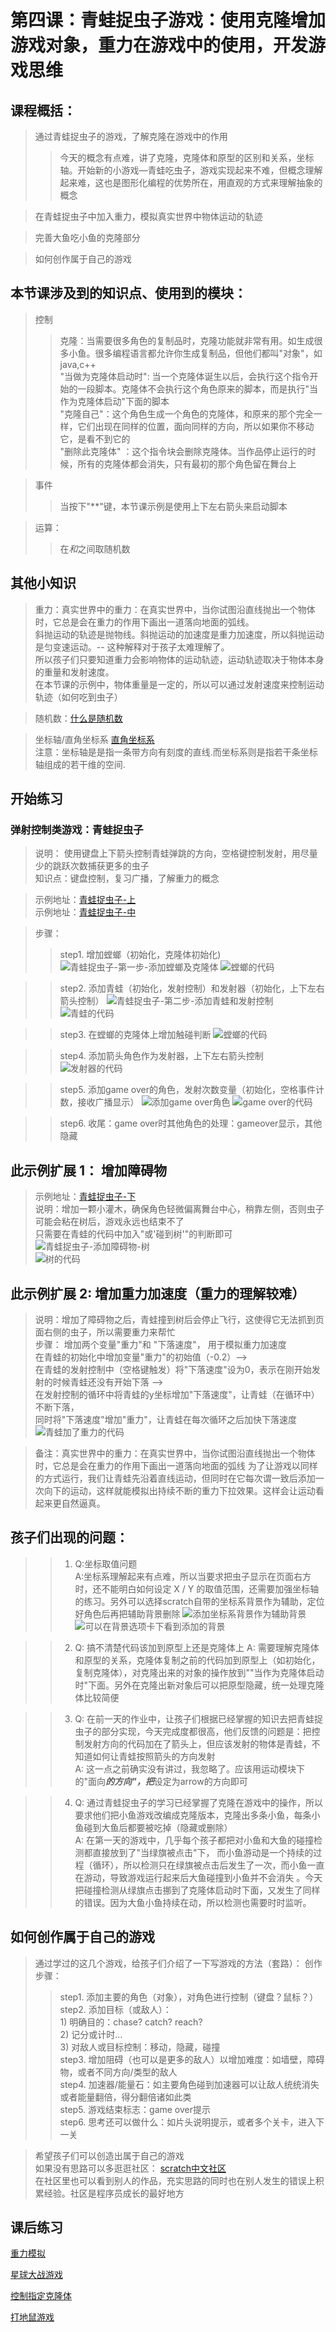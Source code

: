 # 第四课：青蛙捉虫子游戏：使用克隆增加游戏对象，重力在游戏中的使用，开发游戏思维

## 课程概括：   
> 通过青蛙捉虫子的游戏，了解克隆在游戏中的作用
>> 今天的概念有点难，讲了克隆，克隆体和原型的区别和关系，坐标轴。开始新的小游戏—青蛙吃虫子，游戏实现起来不难，但概念理解起来难，这也是图形化编程的优势所在，用直观的方式来理解抽象的概念

> 在青蛙捉虫子中加入重力，模拟真实世界中物体运动的轨迹

> 完善大鱼吃小鱼的克隆部分    
  
> 如何创作属于自己的游戏   

## 本节课涉及到的知识点、使用到的模块：
> 控制
>> 克隆：当需要很多角色的复制品时，克隆功能就非常有用。如生成很多小鱼。很多编程语言都允许你生成复制品，但他们都叫"对象"，如java,c++   
    "当做为克隆体启动时": 当一个克隆体诞生以后，会执行这个指令开始的一段脚本。克隆体不会执行这个角色原来的脚本，而是执行"当作为克隆体启动"下面的脚本  
    "克隆自己"：这个角色生成一个角色的克隆体，和原来的那个完全一样，它们出现在同样的位置，面向同样的方向，所以如果你不移动它，是看不到它的   
    "删除此克隆体" ：这个指令块会删除克隆体。当作品停止运行的时候，所有的克隆体都会消失，只有最初的那个角色留在舞台上

> 事件
>> 当按下"**"键，本节课示例是使用上下左右箭头来启动脚本   

> 运算：
>> 在*和*之间取随机数

## 其他小知识  
> 重力：真实世界中的重力：在真实世界中，当你试图沿直线抛出一个物体时，它总是会在重力的作用下画出一道落向地面的弧线。  
        斜抛运动的轨迹是抛物线。斜抛运动的加速度是重力加速度，所以斜抛运动是匀变速运动。-- 这种解释对于孩子太难理解了。    
        所以孩子们只要知道重力会影响物体的运动轨迹，运动轨迹取决于物体本身的重量和发射速度。      
        在本节课的示例中，物体重量是一定的，所以可以通过发射速度来控制运动轨迹（如何吃到虫子）  

> 随机数：[什么是随机数](https://www.6zou.net/docs/what_is_random.html "什么是随机数") 

> 坐标轴/直角坐标系
[直角坐标系](https://baike.baidu.com/item/%E7%9B%B4%E8%A7%92%E5%9D%90%E6%A0%87%E7%B3%BB/1835293)  
注意：坐标轴是是指一条带方向有刻度的直线.而坐标系则是指若干条坐标轴组成的若干维的空间.


## 开始练习    
### 弹射控制类游戏：青蛙捉虫子      
> 说明： 使用键盘上下箭头控制青蛙弹跳的方向，空格键控制发射，用尽量少的跳跃次数捕获更多的虫子   
> 知识点：键盘控制，复习广播，了解重力的概念        
        
> 示例地址：[青蛙捉虫子-上](https://scratch.mit.edu/projects/324177292/editor)    
> 示例地址：[青蛙捉虫子-中](https://scratch.mit.edu/projects/324174825/editor)  

> 步骤：
>> step1. 增加螳螂（初始化，克隆体初始化)    
![青蛙捉虫子-第一步-添加螳螂及克隆体](https://raw.githubusercontent.com/jellier/teachkidscratch/master/thumb/Frog1.jpg)
![螳螂的代码](https://raw.githubusercontent.com/jellier/teachkidscratch/master/thumb/Frog1_hopper.jpg)

>> step2. 添加青蛙（初始化，发射控制）和发射器（初始化，上下左右箭头控制）
![青蛙捉虫子-第二步-添加青蛙和发射控制](https://raw.githubusercontent.com/jellier/teachkidscratch/master/thumb/Frog2.jpg)   
![青蛙的代码](https://raw.githubusercontent.com/jellier/teachkidscratch/master/thumb/Frog2_frog.jpg)  

>> step3. 在螳螂的克隆体上增加触碰判断
![螳螂的代码](https://raw.githubusercontent.com/jellier/teachkidscratch/master/thumb/Frog2_hopper.jpg)

>> step4. 添加箭头角色作为发射器，上下左右箭头控制
![发射器的代码](https://raw.githubusercontent.com/jellier/teachkidscratch/master/thumb/Frog2_arrow.jpg)

>> step5. 添加game over的角色，发射次数变量（初始化，空格事件计数，接收广播显示）
![添加game over角色](https://raw.githubusercontent.com/jellier/teachkidscratch/master/thumb/Frog2_addgameover.jpg)
![game over的代码](https://raw.githubusercontent.com/jellier/teachkidscratch/master/thumb/Frog2_gameover.jpg)

>> step6. 收尾：game over时其他角色的处理：gameover显示，其他隐藏
 
## 此示例扩展 1： 增加障碍物   
> 示例地址：[青蛙捉虫子-下](https://scratch.mit.edu/projects/323834199/editor)   
> 说明：增加一颗小灌木，确保角色轻微偏离舞台中心，稍靠左侧，否则虫子可能会粘在树后，游戏永远也结束不了   
> 只需要在青蛙的代码中加入"或'碰到树'"的判断即可   
![青蛙捉虫子-添加障碍物-树](https://raw.githubusercontent.com/jellier/teachkidscratch/master/thumb/Frog3.jpg)   
![树的代码](https://raw.githubusercontent.com/jellier/teachkidscratch/master/thumb/Frog3_tree.jpg)
  
## 此示例扩展 2: 增加重力加速度（重力的理解较难）    
> 说明：增加了障碍物之后，青蛙撞到树后会停止飞行，这使得它无法抓到页面右侧的虫子，所以需要重力来帮忙   
> 步骤： 增加两个变量"重力"和 "下落速度"， 用于模拟重力加速度   
        在青蛙的初始化中增加变量"重力"的初始值（-0.2）-->   
        在青蛙的发射控制中（空格键触发）将"下落速度"设为0，表示在刚开始发射的时候青蛙还没有开始下落 -->    
        在发射控制的循环中将青蛙的y坐标增加"下落速度"，让青蛙（在循环中）不断下落，   
        同时将"下落速度"增加"重力"，让青蛙在每次循环之后加快下落速度    
![青蛙加了重力的代码](https://raw.githubusercontent.com/jellier/teachkidscratch/master/thumb/Frog3_frog.jpg)
  
> 备注：真实世界中的重力：在真实世界中，当你试图沿直线抛出一个物体时，它总是会在重力的作用下画出一道落向地面的弧线
        为了让游戏以同样的方式运行，我们让青蛙先沿着直线运动，但同时在它每次谓一致后添加一次向下的运动，这样就能模拟出持续不断的重力下拉效果。这样会让运动看起来更自然逼真。    
        


## 孩子们出现的问题：  
>>1. Q:坐标取值问题    
     A:坐标系理解起来有点难，所以当要求把虫子显示在页面右方时，还不能明白如何设定 X / Y 的取值范围，还需要加强坐标轴的练习。另外可以选择scratch自带的坐标系背景作为辅助，定位好角色后再把辅助背景删除
![添加坐标系背景作为辅助背景](https://raw.githubusercontent.com/jellier/teachkidscratch/master/thumb/Frog_xy.jpg) 
 ![可以在背景选项卡下看到添加的背景](https://raw.githubusercontent.com/jellier/teachkidscratch/master/thumb/Frog_addbg.jpg) 
 
>>2. Q: 搞不清楚代码该加到原型上还是克隆体上
     A: 需要理解克隆体和原型的关系，克隆体复制之前的代码加到原型上（如初始化，复制克隆体），对克隆出来的对象的操作放到""当作为克隆体启动时"下面。另外在克隆出新对象后可以把原型隐藏，统一处理克隆体比较简便

>>3. Q: 在前一天的作业中，让孩子们根据已经掌握的知识去把青蛙捉虫子的部分实现，今天完成度都很高，他们反馈的问题是：把控制发射方向的代码加在了箭头上，但应该发射的物体是青蛙，不知道如何让青蛙按照箭头的方向发射    
     A: 这一点之前确实没有讲过，我忽略了。应该用运动模块下的"面向***的方向"，把***设定为arrow的方向即可
   
>>4. Q: 通过青蛙捉虫子的学习已经掌握了克隆在游戏中的操作，所以要求他们把小鱼游戏改编成克隆版本，克隆出多条小鱼，每条小鱼碰到大鱼后都要被吃掉（隐藏或删除）      
     A:  在第一天的游戏中，几乎每个孩子都把对小鱼和大鱼的碰撞检测都直接放到了"当绿旗被点击"下， 而小鱼游动是一个持续的过程（循环），所以检测只在绿旗被点击后发生了一次，而小鱼一直在游动，导致游戏运行起来后大鱼碰撞到小鱼并不会消失 。今天把碰撞检测从绿旗点击挪到了克隆体启动时下面，又发生了同样的错误。因为大鱼小鱼持续在动，所以检测也需要时时监听。   

  
## 如何创作属于自己的游戏
> 通过学过的这几个游戏，给孩子们介绍了一下写游戏的方法（套路）： 
> 创作步骤：  
>> step1. 添加主要的角色（对象），对角色进行控制（键盘？鼠标？）   
>> step2. 添加目标（或敌人）：    
    1) 明确目的：chase? catch? reach?    
    2) 记分或计时...    
    3) 对敌人或目标控制：移动，隐藏，碰撞      
>> step3. 增加阻碍（也可以是更多的敌人）以增加难度：如墙壁，障碍物，或者不同方向/类型的敌人   
>> step4. 加速器/能量石：如主要角色碰到加速器可以让敌人统统消失或者能量翻倍，得分翻倍诸如此类      
>> step5. 游戏结束标志：game over提示     
>> step6. 思考还可以做什么：如片头说明提示，或者多个关卡，进入下一关    

> 希望孩子们可以创造出属于自己的游戏   
> 如果没有思路可以多逛逛社区： [scratch中文社区](https://scratch.mit.edu/discuss/17/)   
> 在社区里也可以看到别人的作品，充实思路的同时也在别人发生的错误上积累经验。社区是程序员成长的最好地方  

## 课后练习
[重力模拟](review1.md)

[星球大战游戏](exercise3.md)  

[控制指定克隆体](review2.md)

[打地鼠游戏](exercise4.md)
